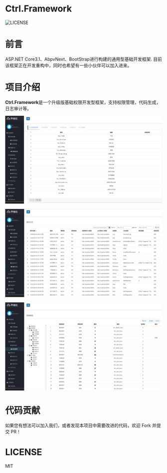 ﻿Ctrl.Framework
==============

![LICENSE](https://img.shields.io/github/license/ctrlcommunity/Ctrl.Framework?style=plastic)

前言
=====

ASP.NET Core3.1、AbpvNext、BootStrap进行构建的通用型基础开发框架.
目前该框架正在开发重构中，同时也希望有一些小伙伴可以加入进来。

项目介绍
=====
**Ctrl.Framework**是一个升级版基础权限开发型框架，支持权限管理，代码生成，日志审计等。

![admin](https://raw.githubusercontent.com/ctrlcommunity/ASP.NET-Core-BaseDesign/dev/src/Presentation/Ctrl.Net/wwwroot/images/admin.png)

![admin](https://raw.githubusercontent.com/ctrlcommunity/ASP.NET-Core-BaseDesign/dev/src/Presentation/Ctrl.Net/wwwroot/images/admin-oplog.png)

![admin](https://raw.githubusercontent.com/ctrlcommunity/ASP.NET-Core-BaseDesign/dev/src/Presentation/Ctrl.Net/wwwroot/images/admin-button.png)



# 代码贡献

如果您有想法可以加入我们，或者发现本项目中需要改进的代码，欢迎 Fork 并提交 PR！


# LICENSE

MIT

